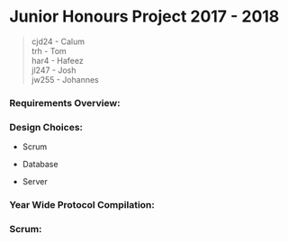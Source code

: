 # Junior Honours Project 2017 - 2018
> cjd24 - Calum  
> trh   - Tom  
> har4  - Hafeez  
> jl247 - Josh  
> jw255 - Johannes


### Requirements Overview:


### Design Choices:
- Scrum

- Database

- Server



### Year Wide Protocol Compilation:


### Scrum:
